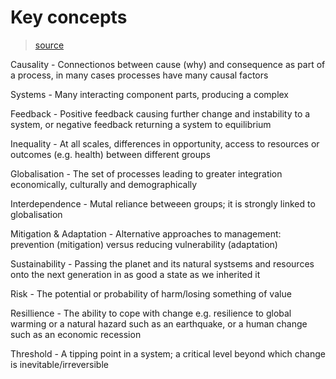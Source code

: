 # Key concepts

> [source](https://dredfern.substack.com/p/the-9-mark-questions-in-aqa-a-level-c12)

Causality - Connectionos between cause (why) and consequence as part of a process, in many cases processes have many causal factors

Systems - Many interacting component parts, producing a complex

Feedback - Positive feedback causing further change and instability to a system, or negative feedback returning a system to equilibrium

Inequality - At all scales, differences in opportunity, access to resources or outcomes (e.g. health) between different groups

Globalisation -  The set of processes leading to greater integration economically, culturally and demographically

Interdependence - Mutal reliance betweeen groups; it is strongly linked to globalisation

Mitigation & Adaptation - Alternative approaches to management: prevention (mitigation) versus reducing vulnerability (adaptation)

Sustainability - Passing the planet and its natural systsems and resources onto the next generation in as good a state as we inherited it

Risk - The potential or probability of harm/losing something of value

Resillience - The ability to cope with change e.g. resilience to global warming or a natural hazard such as an earthquake, or a human change such as an economic recession

Threshold - A tipping point in a system; a critical level beyond which change is inevitable/irreversible



